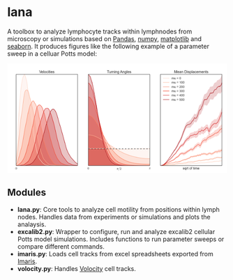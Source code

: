lana
====

A toolbox to analyze lymphocyte tracks within lymphnodes from microscopy or simulations based on [Pandas](http://pandas.pydata.org/), [numpy](http://www.numpy.org/), [matplotlib](http://matplotlib.org/) and [seaborn](http://web.stanford.edu/~mwaskom/software/seaborn/). It produces figures like the following example of a parameter sweep in a celluar Potts model:

![alt text](Examples/sweep.png "Plot of a parameter sweep")


Modules
-------
  * **lana.py**: Core tools to analyze cell motility from positions within lymph nodes. Handles data from experiments or simulations and plots the analaysis.
  * **excalib2.py**: Wrapper to configure, run and analyze excalib2 cellular Potts model simulations. Includes functions to run parameter sweeps or compare different commands.
  * **imaris.py**: Loads cell tracks from excel spreadsheets exported from [Imaris](http://www.bitplane.com/imaris/imaris).
  * **volocity.py**: Handles [Volocity](http://www.perkinelmer.co.uk/volocity) cell tracks.
